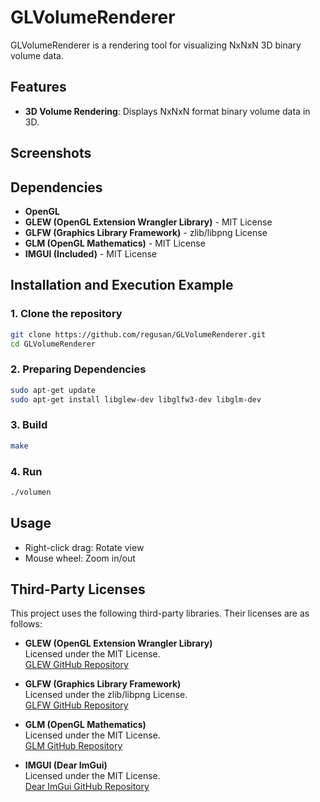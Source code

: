 # GLVolumeRenderer

GLVolumeRenderer is a rendering tool for visualizing NxNxN 3D binary volume data.


## Features
*   **3D Volume Rendering**: Displays NxNxN format binary volume data in 3D.

## Screenshots


## Dependencies
* **OpenGL**
* **GLEW (OpenGL Extension Wrangler Library)** - MIT License  
* **GLFW (Graphics Library Framework)** - zlib/libpng License  
* **GLM (OpenGL Mathematics)** - MIT License  
* **IMGUI (Included)** - MIT License  


## Installation and Execution Example

### 1. Clone the repository

```bash
git clone https://github.com/regusan/GLVolumeRenderer.git
cd GLVolumeRenderer
```

### 2. Preparing Dependencies

```bash
sudo apt-get update
sudo apt-get install libglew-dev libglfw3-dev libglm-dev
```

### 3. Build
```bash
make
```
### 4. Run


```bash
./volumen
```
## Usage
* Right-click drag: Rotate view
* Mouse wheel: Zoom in/out

## Third-Party Licenses

This project uses the following third-party libraries. Their licenses are as follows:

- **GLEW (OpenGL Extension Wrangler Library)**  
  Licensed under the MIT License.  
  [GLEW GitHub Repository](https://github.com/nigels-com/glew)  

- **GLFW (Graphics Library Framework)**  
  Licensed under the zlib/libpng License.  
  [GLFW GitHub Repository](https://github.com/glfw/glfw)  

- **GLM (OpenGL Mathematics)**  
  Licensed under the MIT License.  
  [GLM GitHub Repository](https://github.com/g-truc/glm)  

- **IMGUI (Dear ImGui)**  
  Licensed under the MIT License.  
  [Dear ImGui GitHub Repository](https://github.com/ocornut/imgui)  
